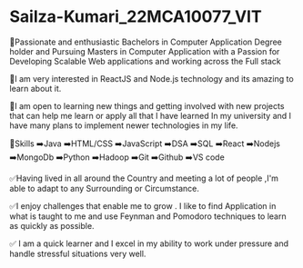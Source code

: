 # Sailza-Kumari_22MCA10077_VIT

🔹Passionate and enthusiastic Bachelors in Computer Application Degree holder and Pursuing Masters in 
 Computer Application with a Passion for Developing Scalable Web applications and working across 
 the Full stack 

 🔹I am very interested in ReactJS and Node.js technology and its amazing to learn about it.

🔹I am open to learning new things and getting involved with new projects that can help me learn or 
 apply all that I have learned In my university and I have many plans to implement newer technologies 
 in my life. 

🔹Skills 
 ➡️Java 
 ➡️HTML/CSS 
 ➡️JavaScript
 ➡️DSA 
 ➡️SQL 
 ➡️React
 ➡️Nodejs
 ➡️MongoDb
 ➡️Python
 ➡️Hadoop
 ➡️Git
 ➡️Github
 ➡️VS code 


✅Having lived in all around the Country and meeting a lot of people ,I'm able to adapt to any 
 Surrounding or Circumstance.

✅I enjoy challenges that enable me to grow . I like to find Application in what is taught to me and use Feynman and Pomodoro techniques to learn as quickly as possible.

✅ I am a quick learner and I excel in my ability to work under pressure and handle stressful situations 
 very well.
